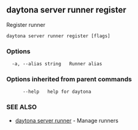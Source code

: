 ## daytona server runner register

Register runner

```
daytona server runner register [flags]
```

### Options

```
  -a, --alias string   Runner alias
```

### Options inherited from parent commands

```
      --help   help for daytona
```

### SEE ALSO

* [daytona server runner](daytona_server_runner.md)	 - Manage runners

